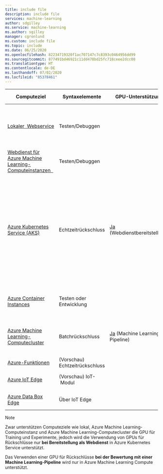 ```yaml
---
title: include file
description: include file
services: machine-learning
author: sdgilley
ms.service: machine-learning
ms.author: sgilley
manager: cgronlund
ms.custom: include file
ms.topic: include
ms.date: 06/25/2020
ms.openlocfilehash: 82234719320f1ac707147c7c8393c0464956dd99
ms.sourcegitcommit: 877491bd46921c11dd478bd25fc718ceee2dcc08
ms.translationtype: HT
ms.contentlocale: de-DE
ms.lasthandoff: 07/02/2020
ms.locfileid: "85378461"
---
```

| Computeziel | Syntaxelemente | GPU-Unterstützung | FPGA-Unterstützung | BESCHREIBUNG |
| ----- | ----- | ----- | ----- | ----- |
| [Lokaler&nbsp;&nbsp;Webservice](../articles/machine-learning/how-to-deploy-and-where.md#local) | Testen/Debuggen | &nbsp; | &nbsp; | Für eingeschränkte Tests und Problembehandlung verwenden. Die Hardwarebeschleunigung hängt von der Verwendung von Bibliotheken im lokalen System ab.
| [Webdienst für Azure Machine Learning-Computeinstanzen&nbsp;&nbsp;](../articles/machine-learning/how-to-deploy-and-where.md#notebookvm) | Testen/Debuggen | &nbsp; | &nbsp; | Für eingeschränkte Tests und Problembehandlung verwenden.
| [Azure Kubernetes Service (AKS)](../articles/machine-learning/how-to-deploy-and-where.md#aks) | Echtzeitrückschluss |  [Ja](../articles/machine-learning/how-to-deploy-inferencing-gpus.md) (Webdienstbereitstellung) | [Ja](../articles/machine-learning/how-to-deploy-fpga-web-service.md)   |Für hochgradig skalierbare Produktionsbereitstellungen verwenden. Bietet schnelle Antwortzeiten und die automatische Skalierung von bereitgestellten Diensten. Die automatische Skalierung von Clustern wird vom Azure Machine Learning SDK nicht unterstützt. Die Knoten in Ihrem AKS-Cluster können Sie über die entsprechende Benutzeroberfläche im Azure-Portal ändern. AKS ist die einzige für den Designer verfügbare Option. |
| [Azure Container Instances](../articles/machine-learning/how-to-deploy-and-where.md#aci) | Testen oder Entwicklung | &nbsp;  | &nbsp; | Für CPU-lastige Workloads im kleinen Maßstab verwenden, die weniger als 48 GB Arbeitsspeicher erfordern. |
| [Azure Machine Learning-Computecluster](../articles/machine-learning/how-to-use-parallel-run-step.md) | Batchrückschluss&nbsp; | [Ja](../articles/machine-learning/how-to-use-parallel-run-step.md) (Machine Learning-Pipeline) | &nbsp;  | Ausführen von Batchbewertungen auf serverlosen Computezielen. Unterstützt virtuelle Computer mit normaler und niedriger Priorität. |
| [Azure-Funktionen](../articles/machine-learning/how-to-deploy-functions.md) | (Vorschau) Echtzeitrückschluss | &nbsp; | &nbsp; | &nbsp; |
| [Azure IoT Edge](../articles/machine-learning/how-to-deploy-and-where.md#iotedge) | (Vorschau) IoT-&nbsp;Modul |  &nbsp; | &nbsp; | Bereitstellen und Verarbeiten von ML-Modellen auf IoT-Geräten. |
| [Azure Data Box Edge](../articles/databox-online/azure-stack-edge-overview.md)   | Über IoT Edge |  &nbsp; | Ja | Bereitstellen und Verarbeiten von ML-Modellen auf IoT-Geräten. |

> [!NOTE]
> Zwar unterstützen Computeziele wie lokal, Azure Machine Learning-Computeinstanz und Azure Machine Learning-Computecluster die GPU für Training und Experimente, jedoch wird die Verwendung von GPUs für Rückschlüsse nur __bei Bereitstellung als Webdienst__ in Azure Kubernetes Service unterstützt.
>
> Das Verwenden einer GPU für Rückschlüsse __bei der Bewertung mit einer Machine Learning-Pipeline__ wird nur in Azure Machine Learning Compute unterstützt.